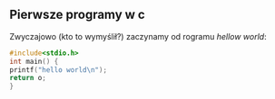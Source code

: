## Pierwsze programy w c

Zwyczajowo (kto to wymyślił?) zaczynamy od rogramu 
*hellow world*:

```c
#include<stdio.h>
int main() {
printf("hello world\n");
return o;
}
```
